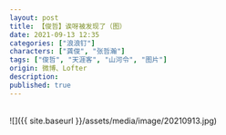 ```yaml
---
layout: post
title: 【俊哲】诶呀被发现了（图）
date: 2021-09-13 12:35
categories: ["浪浪钉"]
characters: ["龚俊", "张哲瀚"]
tags: ["俊哲", "天涯客", "山河令", "图片"]
origin: 微博、Lofter
description: 
published: true
---
```


<br>
![]({{ site.baseurl }}/assets/media/image/20210913.jpg)
<br><br>
